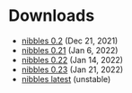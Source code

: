 # Downloads

-  [nibbles 0.2](nibbles-0.2.tgz) (Dec 21, 2021)
-  [nibbles 0.21](nibbles-0.21.tgz) (Jan 6, 2022)
-  [nibbles 0.22](nibbles-0.22.tgz) (Jan 14, 2022)
-  [nibbles 0.23](nibbles-0.23.tgz) (Jan 21, 2022)
-  [nibbles latest](nibbles-latest.tgz) (unstable)
